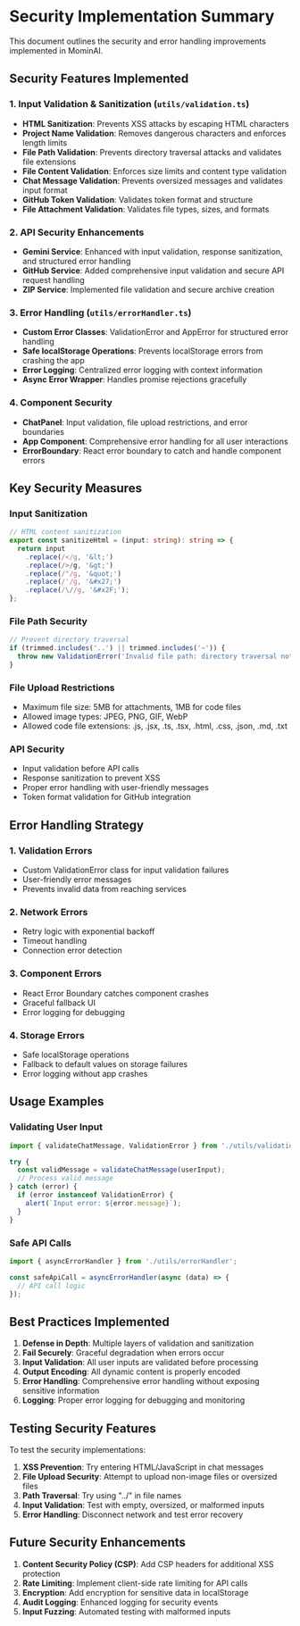 # Security Implementation Summary

This document outlines the security and error handling improvements implemented in MominAI.

## Security Features Implemented

### 1. Input Validation & Sanitization (`utils/validation.ts`)
- **HTML Sanitization**: Prevents XSS attacks by escaping HTML characters
- **Project Name Validation**: Removes dangerous characters and enforces length limits
- **File Path Validation**: Prevents directory traversal attacks and validates file extensions
- **File Content Validation**: Enforces size limits and content type validation
- **Chat Message Validation**: Prevents oversized messages and validates input format
- **GitHub Token Validation**: Validates token format and structure
- **File Attachment Validation**: Validates file types, sizes, and formats

### 2. API Security Enhancements
- **Gemini Service**: Enhanced with input validation, response sanitization, and structured error handling
- **GitHub Service**: Added comprehensive input validation and secure API request handling
- **ZIP Service**: Implemented file validation and secure archive creation

### 3. Error Handling (`utils/errorHandler.ts`)
- **Custom Error Classes**: ValidationError and AppError for structured error handling
- **Safe localStorage Operations**: Prevents localStorage errors from crashing the app
- **Error Logging**: Centralized error logging with context information
- **Async Error Wrapper**: Handles promise rejections gracefully

### 4. Component Security
- **ChatPanel**: Input validation, file upload restrictions, and error boundaries
- **App Component**: Comprehensive error handling for all user interactions
- **ErrorBoundary**: React error boundary to catch and handle component errors

## Key Security Measures

### Input Sanitization
```typescript
// HTML content sanitization
export const sanitizeHtml = (input: string): string => {
  return input
    .replace(/</g, '&lt;')
    .replace(/>/g, '&gt;')
    .replace(/"/g, '&quot;')
    .replace(/'/g, '&#x27;')
    .replace(/\//g, '&#x2F;');
};
```

### File Path Security
```typescript
// Prevent directory traversal
if (trimmed.includes('..') || trimmed.includes('~')) {
  throw new ValidationError('Invalid file path: directory traversal not allowed');
}
```

### File Upload Restrictions
- Maximum file size: 5MB for attachments, 1MB for code files
- Allowed image types: JPEG, PNG, GIF, WebP
- Allowed code file extensions: .js, .jsx, .ts, .tsx, .html, .css, .json, .md, .txt

### API Security
- Input validation before API calls
- Response sanitization to prevent XSS
- Proper error handling with user-friendly messages
- Token format validation for GitHub integration

## Error Handling Strategy

### 1. Validation Errors
- Custom ValidationError class for input validation failures
- User-friendly error messages
- Prevents invalid data from reaching services

### 2. Network Errors
- Retry logic with exponential backoff
- Timeout handling
- Connection error detection

### 3. Component Errors
- React Error Boundary catches component crashes
- Graceful fallback UI
- Error logging for debugging

### 4. Storage Errors
- Safe localStorage operations
- Fallback to default values on storage failures
- Error logging without app crashes

## Usage Examples

### Validating User Input
```typescript
import { validateChatMessage, ValidationError } from './utils/validation';

try {
  const validMessage = validateChatMessage(userInput);
  // Process valid message
} catch (error) {
  if (error instanceof ValidationError) {
    alert(`Input error: ${error.message}`);
  }
}
```

### Safe API Calls
```typescript
import { asyncErrorHandler } from './utils/errorHandler';

const safeApiCall = asyncErrorHandler(async (data) => {
  // API call logic
});
```

## Best Practices Implemented

1. **Defense in Depth**: Multiple layers of validation and sanitization
2. **Fail Securely**: Graceful degradation when errors occur
3. **Input Validation**: All user inputs are validated before processing
4. **Output Encoding**: All dynamic content is properly encoded
5. **Error Handling**: Comprehensive error handling without exposing sensitive information
6. **Logging**: Proper error logging for debugging and monitoring

## Testing Security Features

To test the security implementations:

1. **XSS Prevention**: Try entering HTML/JavaScript in chat messages
2. **File Upload Security**: Attempt to upload non-image files or oversized files
3. **Path Traversal**: Try using "../" in file names
4. **Input Validation**: Test with empty, oversized, or malformed inputs
5. **Error Handling**: Disconnect network and test error recovery

## Future Security Enhancements

1. **Content Security Policy (CSP)**: Add CSP headers for additional XSS protection
2. **Rate Limiting**: Implement client-side rate limiting for API calls
3. **Encryption**: Add encryption for sensitive data in localStorage
4. **Audit Logging**: Enhanced logging for security events
5. **Input Fuzzing**: Automated testing with malformed inputs